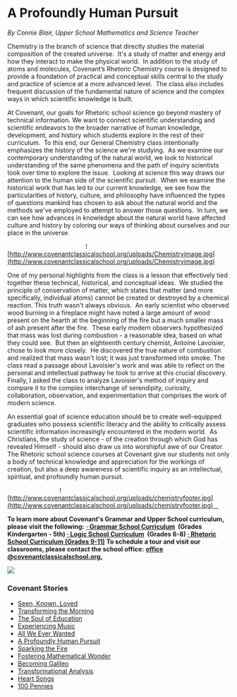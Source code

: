 # A Profoundly Human Pursuit

_By Connie Blair, Upper School Mathematics and Science Teacher_

<span></span>

<span>Chemistry is the branch of science that directly studies the material composition of the created universe.  It's a study of matter and energy and how they interact to make the physical world.  In addition to the study of atoms and molecules, Covenant’s Rhetoric Chemistry course is designed to provide a foundation of practical and conceptual skills central to the study and practice of science at a more advanced level.  The class also includes frequent discussion of the fundamental nature of science and the complex ways in which scientific knowledge is built.</span>

<span>At Covenant, our goals for Rhetoric school science go beyond mastery of technical information. We want to connect scientific understanding and scientific endeavors to the broader narrative of human knowledge, development, and history which students explore in the rest of their curriculum.  To this end, our General Chemistry class intentionally emphasizes the history of the science we're studying.  As we examine our contemporary understanding of the natural world, we look to historical understanding of the same phenomena and the path of inquiry scientists took over time to explore the issue.  Looking at science this way draws our attention to the human side of the scientific pursuit.  When we examine the historical work that has led to our current knowledge, we see how the particularities of history, culture, and philosophy have influenced the types of questions mankind has chosen to ask about the natural world and the methods we've employed to attempt to answer those questions.  In turn, we can see how advances in knowledge about the natural world have affected culture and history by coloring our ways of thinking about ourselves and our place in the universe.

                                             ![http://www.covenantclassicalschool.org/uploads/Chemistryimage.jpg](http://www.covenantclassicalschool.org/uploads/Chemistryimage.jpg)</span> 

<span>One of my personal highlights from the class is a lesson that effectively tied together these technical, historical, and conceptual ideas.  We studied the principle of conservation of matter, which states that matter (and more specifically, individual atoms) cannot be created or destroyed by a chemical reaction. This truth wasn't always obvious.  An early scientist who observed wood burning in a fireplace might have noted a large amount of wood present on the hearth at the beginning of the fire but a much smaller mass of ash present after the fire.  These early modern observers hypothesized that mass was lost during combustion - a reasonable idea, based on what they could see.  But then an eighteenth century chemist, Antoine Lavoisier, chose to look more closely.  He discovered the true nature of combustion and realized that mass wasn't lost; it was just transformed into smoke. The class read a passage about Lavoisier's work and was able to reflect on the personal and intellectual pathway he took to arrive at this crucial discovery.  Finally, I asked the class to analyze Lavoisier's method of inquiry and compare it to the complex interchange of serendipity, curiosity, collaboration, observation, and experimentation that comprises the work of modern science.</span>

<span>An essential goal of science education should be to create well-equipped graduates who possess scientific literacy and the ability to critically assess scientific information increasingly encountered in the modern world.  As Christians, the study of science - of the creation through which God has revealed Himself - should also draw us into worshipful awe of our Creator.  The Rhetoric school science courses at Covenant give our students not only a body of technical knowledge and appreciation for the workings of creation, but also a deep awareness of scientific inquiry as an intellectual, spiritual, and profoundly human pursuit.</span>

<span>                              ![http://www.covenantclassicalschool.org/uploads/chemistryfooter.jpg](http://www.covenantclassicalschool.org/uploads/chemistryfooter.jpg)   </span>

<span>**To learn more about Covenant's Grammar and Upper School curriculum, please visit the following:**
**<span>[· Grammar School Curriculum](http://www.covenantclassicalschool.org/pages/page.asp?page_id=98011)  (Grades Kindergarten - 5th)
[· Logic School Curriculum](http://www.covenantclassicalschool.org/pages/page.asp?page_id=98134)  (Grades 6-8)
[**<span>· Rhetoric School Curriculum (Grades 9-11)</span>**](http://www.covenantclassicalschool.org/pages/page.asp?page_id=98137)</span> 
To schedule a tour and visit our classrooms, please contact the school office:** <span>**[**office @covenantclassicalschool.org.**](mailto:office@covenantclassicalschool.org)**</span></span> 

![](http://www.covenantclassicalschool.org/uploads/Chemistrycube.jpg)

### Covenant Stories

*   [Seen, Known, Loved](http://www.covenantclassicalschool.org/pages/page.asp?page_id=414200)
*   [Transforming the Morning](http://www.covenantclassicalschool.org/pages/page.asp?page_id=414178)
*   [The Soul of Education](http://www.covenantclassicalschool.org/pages/page.asp?page_id=409922)
*   [Experiencing Music](http://www.covenantclassicalschool.org/pages/page.asp?page_id=413793)
*   [All We Ever Wanted](http://www.covenantclassicalschool.org/pages/page.asp?page_id=406335)
*   [A Profoundly Human Pursuit](http://www.covenantclassicalschool.org/pages/page.asp?page_id=408272)
*   [Sparking the Fire](http://www.covenantclassicalschool.org/kindergartenstory)
*   [Fostering Mathematical Wonder](http://www.covenantclassicalschool.org/pages/page.asp?page_id=355256)
*   [Becoming Galileo](http://www.covenantclassicalschool.org/pages/page.asp?page_id=357129)
*   [Transformational Analysis](http://www.covenantclassicalschool.org/pages/page.asp?page_id=398064)
*   [Heart Songs](http://www.covenantclassicalschool.org/pages/page.asp?page_id=422701)
*   [100 Pennies](http://www.covenantclassicalschool.org/pages/page.asp?page_id=424728)